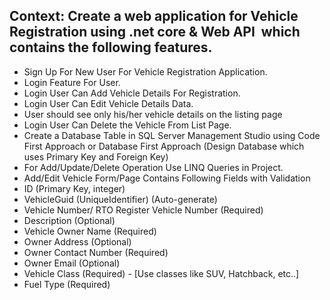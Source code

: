 ## Context: Create a web application for Vehicle Registration using .net core & Web API  which contains the following features.

* Sign Up For New User For Vehicle Registration Application.
* Login Feature For User.
* Login User Can Add Vehicle Details For Registration.
* Login User Can Edit Vehicle Details Data.
* User should see only his/her vehicle details on the listing page
* Login User Can Delete the Vehicle From List Page.
* Create a Database Table in SQL Server Management Studio using Code First Approach or Database First Approach (Design Database which uses Primary Key and Foreign Key)
* For Add/Update/Delete Operation Use LINQ Queries in Project.
* Add/Edit Vehicle Form/Page Contains Following Fields with Validation
* ID (Primary Key, integer)
* VehicleGuid (UniqueIdentifier) (Auto-generate)
* Vehicle Number/ RTO Register Vehicle Number (Required)
* Description (Optional)
* Vehicle Owner Name (Required)
* Owner Address (Optional)
* Owner Contact Number (Required)
* Owner Email (Optional)
* Vehicle Class (Required) - [Use classes like SUV, Hatchback, etc..]
* Fuel Type (Required)
